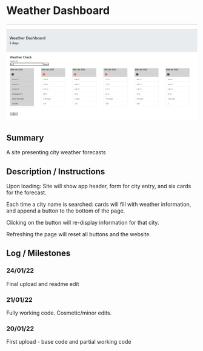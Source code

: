 # Weather Dashboard

![alt text](assets/images/sample.jpg)

## Summary
A site presenting city weather forecasts

## Description / Instructions
Upon loading: Site will show app header, form for city entry, and six cards for the forecast. 

Each time a city name is searched: cards will fill with weather information, and append a button to the bottom of the page.

Clicking on the button will re-display information for that city.

Refreshing the page will reset all buttons and the website. 

## Log / Milestones
### 24/01/22
Final upload and readme edit

### 21/01/22
Fully working code. Cosmetic/minor edits. 

### 20/01/22
First upload - base code and partial working code

   

